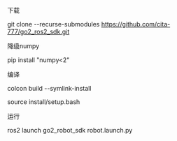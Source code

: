 下载

git clone --recurse-submodules https://github.com/cita-777/go2_ros2_sdk.git

降级numpy

pip install "numpy<2"

编译

colcon build --symlink-install

source install/setup.bash

运行

ros2 launch go2_robot_sdk robot.launch.py

